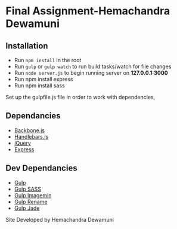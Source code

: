 # Final Assignment-Hemachandra Dewamuni

## Installation

- Run `npm install` in the root
- Run `gulp` or `gulp watch` to run build tasks/watch for file changes
- Run `node server.js` to begin running server on **127.0.0.1:3000**
- Run npm install express
- Run npm install sass


Set up the gulpfile.js file in order to work with dependencies, 

## Dependancies

- [Backbone.js](http://backbonejs.org/)
- [Handlebars.js](http://handlebarsjs.com/)
- [jQuery](http://jquery.com/)
- [Express](http://expressjs.com/)

## Dev Dependancies

- [Gulp](gulpjs.com)
- [Gulp SASS](https://www.npmjs.org/package/gulp-sass)
- [Gulp Imagemin](https://www.npmjs.org/package/gulp-imagemin)
- [Gulp Rename](https://www.npmjs.org/package/gulp-rename)
- [Gulp Jade](https://www.npmjs.org/package/gulp-jade)

Site Developed by Hemachandra Dewamuni